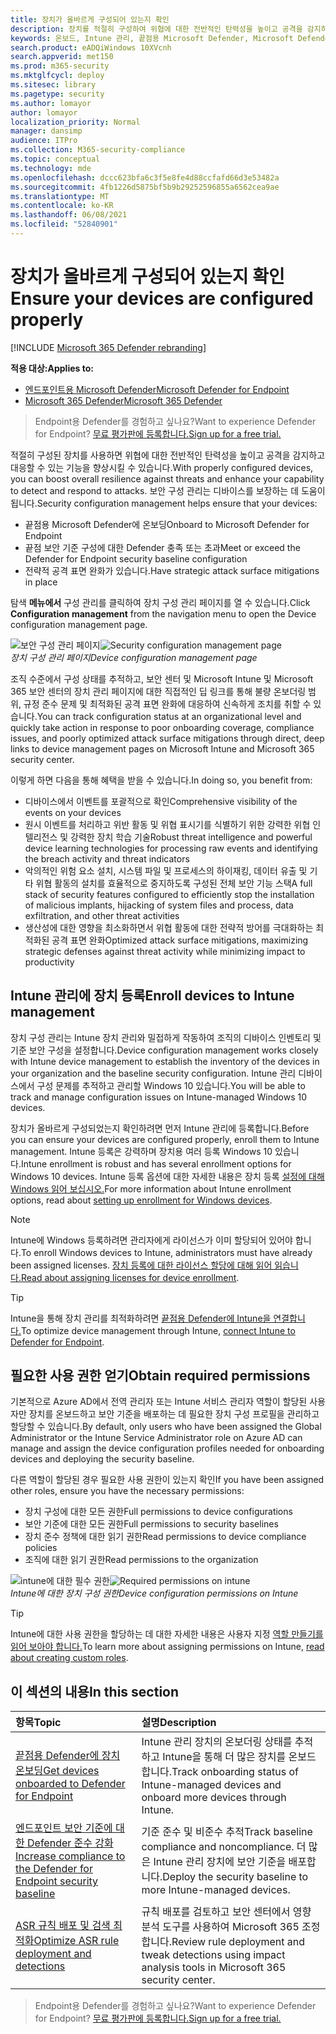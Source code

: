```yaml
---
title: 장치가 올바르게 구성되어 있는지 확인
description: 장치를 적절히 구성하여 위협에 대한 전반적인 탄력성을 높이고 공격을 감지하고 대응할 수 있는 기능을 향상시킵니다.
keywords: 온보드, Intune 관리, 끝점용 Microsoft Defender, Microsoft Defender, Windows Defender, 공격 표면 감소, ASR, 보안 기준
search.product: eADQiWindows 10XVcnh
search.appverid: met150
ms.prod: m365-security
ms.mktglfcycl: deploy
ms.sitesec: library
ms.pagetype: security
ms.author: lomayor
author: lomayor
localization_priority: Normal
manager: dansimp
audience: ITPro
ms.collection: M365-security-compliance
ms.topic: conceptual
ms.technology: mde
ms.openlocfilehash: dccc623bfa6c3f5e8fe4d88ccfafd66d3e53482a
ms.sourcegitcommit: 4fb1226d5875bf5b9b29252596855a6562cea9ae
ms.translationtype: MT
ms.contentlocale: ko-KR
ms.lasthandoff: 06/08/2021
ms.locfileid: "52840901"
---
```

# <a name="ensure-your-devices-are-configured-properly"></a><span data-ttu-id="10b50-104">장치가 올바르게 구성되어 있는지 확인</span><span class="sxs-lookup"><span data-stu-id="10b50-104">Ensure your devices are configured properly</span></span>

[!INCLUDE [Microsoft 365 Defender rebranding](../../includes/microsoft-defender.md)]

<span data-ttu-id="10b50-105">**적용 대상:**</span><span class="sxs-lookup"><span data-stu-id="10b50-105">**Applies to:**</span></span>
- [<span data-ttu-id="10b50-106">엔드포인트용 Microsoft Defender</span><span class="sxs-lookup"><span data-stu-id="10b50-106">Microsoft Defender for Endpoint</span></span>](https://go.microsoft.com/fwlink/p/?linkid=2154037)
- [<span data-ttu-id="10b50-107">Microsoft 365 Defender</span><span class="sxs-lookup"><span data-stu-id="10b50-107">Microsoft 365 Defender</span></span>](https://go.microsoft.com/fwlink/?linkid=2118804)

><span data-ttu-id="10b50-108">Endpoint용 Defender를 경험하고 싶나요?</span><span class="sxs-lookup"><span data-stu-id="10b50-108">Want to experience Defender for Endpoint?</span></span> [<span data-ttu-id="10b50-109">무료 평가판에 등록합니다.</span><span class="sxs-lookup"><span data-stu-id="10b50-109">Sign up for a free trial.</span></span>](https://www.microsoft.com/microsoft-365/windows/microsoft-defender-atp?ocid=docs-wdatp-onboardconfigure-abovefoldlink)

<span data-ttu-id="10b50-110">적절히 구성된 장치를 사용하면 위협에 대한 전반적인 탄력성을 높이고 공격을 감지하고 대응할 수 있는 기능을 향상시킬 수 있습니다.</span><span class="sxs-lookup"><span data-stu-id="10b50-110">With properly configured devices, you can boost overall resilience against threats and enhance your capability to detect and respond to attacks.</span></span> <span data-ttu-id="10b50-111">보안 구성 관리는 디바이스를 보장하는 데 도움이 됩니다.</span><span class="sxs-lookup"><span data-stu-id="10b50-111">Security configuration management helps ensure that your devices:</span></span>

- <span data-ttu-id="10b50-112">끝점용 Microsoft Defender에 온보딩</span><span class="sxs-lookup"><span data-stu-id="10b50-112">Onboard to Microsoft Defender for Endpoint</span></span>
- <span data-ttu-id="10b50-113">끝점 보안 기준 구성에 대한 Defender 충족 또는 초과</span><span class="sxs-lookup"><span data-stu-id="10b50-113">Meet or exceed the Defender for Endpoint security baseline configuration</span></span>
- <span data-ttu-id="10b50-114">전략적 공격 표면 완화가 있습니다.</span><span class="sxs-lookup"><span data-stu-id="10b50-114">Have strategic attack surface mitigations in place</span></span>

<span data-ttu-id="10b50-115">탐색 **메뉴에서** 구성 관리를 클릭하여 장치 구성 관리 페이지를 열 수 있습니다.</span><span class="sxs-lookup"><span data-stu-id="10b50-115">Click **Configuration management** from the navigation menu to open the Device configuration management page.</span></span>

<span data-ttu-id="10b50-116">![보안 구성 관리 페이지](images/secconmgmt_main.png)</span><span class="sxs-lookup"><span data-stu-id="10b50-116">![Security configuration management page](images/secconmgmt_main.png)</span></span><br>
<span data-ttu-id="10b50-117">*장치 구성 관리 페이지*</span><span class="sxs-lookup"><span data-stu-id="10b50-117">*Device configuration management page*</span></span>

<span data-ttu-id="10b50-118">조직 수준에서 구성 상태를 추적하고, 보안 센터 및 Microsoft Intune 및 Microsoft 365 보안 센터의 장치 관리 페이지에 대한 직접적인 딥 링크를 통해 불량 온보더링 범위, 규정 준수 문제 및 최적화된 공격 표면 완화에 대응하여 신속하게 조치를 취할 수 있습니다.</span><span class="sxs-lookup"><span data-stu-id="10b50-118">You can track configuration status at an organizational level and quickly take action in response to poor onboarding coverage, compliance issues, and poorly optimized attack surface mitigations through direct, deep links to device management pages on Microsoft Intune and Microsoft 365 security center.</span></span>

<span data-ttu-id="10b50-119">이렇게 하면 다음을 통해 혜택을 받을 수 있습니다.</span><span class="sxs-lookup"><span data-stu-id="10b50-119">In doing so, you benefit from:</span></span>
- <span data-ttu-id="10b50-120">디바이스에서 이벤트를 포괄적으로 확인</span><span class="sxs-lookup"><span data-stu-id="10b50-120">Comprehensive visibility of the events on your devices</span></span>
- <span data-ttu-id="10b50-121">원시 이벤트를 처리하고 위반 활동 및 위협 표시기를 식별하기 위한 강력한 위협 인텔리전스 및 강력한 장치 학습 기술</span><span class="sxs-lookup"><span data-stu-id="10b50-121">Robust threat intelligence and powerful device learning technologies for processing raw events and identifying the breach activity and threat indicators</span></span>
- <span data-ttu-id="10b50-122">악의적인 위험 요소 설치, 시스템 파일 및 프로세스의 하이재킹, 데이터 유출 및 기타 위협 활동의 설치를 효율적으로 중지하도록 구성된 전체 보안 기능 스택</span><span class="sxs-lookup"><span data-stu-id="10b50-122">A full stack of security features configured to efficiently stop the installation of malicious implants, hijacking of system files and process, data exfiltration, and other threat activities</span></span>
- <span data-ttu-id="10b50-123">생산성에 대한 영향을 최소화하면서 위협 활동에 대한 전략적 방어를 극대화하는 최적화된 공격 표면 완화</span><span class="sxs-lookup"><span data-stu-id="10b50-123">Optimized attack surface mitigations, maximizing strategic defenses against threat activity while minimizing impact to productivity</span></span>

## <a name="enroll-devices-to-intune-management"></a><span data-ttu-id="10b50-124">Intune 관리에 장치 등록</span><span class="sxs-lookup"><span data-stu-id="10b50-124">Enroll devices to Intune management</span></span>

<span data-ttu-id="10b50-125">장치 구성 관리는 Intune 장치 관리와 밀접하게 작동하여 조직의 디바이스 인벤토리 및 기준 보안 구성을 설정합니다.</span><span class="sxs-lookup"><span data-stu-id="10b50-125">Device configuration management works closely with Intune device management to establish the inventory of the devices in your organization and the baseline security configuration.</span></span> <span data-ttu-id="10b50-126">Intune 관리 디바이스에서 구성 문제를 추적하고 관리할 Windows 10 있습니다.</span><span class="sxs-lookup"><span data-stu-id="10b50-126">You will be able to track and manage configuration issues on Intune-managed Windows 10 devices.</span></span>

<span data-ttu-id="10b50-127">장치가 올바르게 구성되었는지 확인하려면 먼저 Intune 관리에 등록합니다.</span><span class="sxs-lookup"><span data-stu-id="10b50-127">Before you can ensure your devices are configured properly, enroll them to Intune management.</span></span> <span data-ttu-id="10b50-128">Intune 등록은 강력하며 장치용 여러 등록 Windows 10 있습니다.</span><span class="sxs-lookup"><span data-stu-id="10b50-128">Intune enrollment is robust and has several enrollment options for Windows 10 devices.</span></span> <span data-ttu-id="10b50-129">Intune 등록 옵션에 대한 자세한 내용은 장치 등록 [설정에 대해 Windows 읽어 보십시오.](/intune/windows-enroll)</span><span class="sxs-lookup"><span data-stu-id="10b50-129">For more information about Intune enrollment options, read about [setting up enrollment for Windows devices](/intune/windows-enroll).</span></span>

>[!NOTE]
><span data-ttu-id="10b50-130">Intune에 Windows 등록하려면 관리자에게 라이선스가 이미 할당되어 있어야 합니다.</span><span class="sxs-lookup"><span data-stu-id="10b50-130">To enroll Windows devices to Intune, administrators must have already been assigned licenses.</span></span> <span data-ttu-id="10b50-131">[장치 등록에 대한 라이선스 할당에 대해 읽어 읽습니다.](/intune/licenses-assign)</span><span class="sxs-lookup"><span data-stu-id="10b50-131">[Read about assigning licenses for device enrollment](/intune/licenses-assign).</span></span>

>[!TIP] 
><span data-ttu-id="10b50-132">Intune을 통해 장치 관리를 최적화하려면 [끝점용 Defender에 Intune을 연결합니다.](/intune/advanced-threat-protection#enable-windows-defender-atp-in-intune)</span><span class="sxs-lookup"><span data-stu-id="10b50-132">To optimize device management through Intune, [connect Intune to Defender for Endpoint](/intune/advanced-threat-protection#enable-windows-defender-atp-in-intune).</span></span>

## <a name="obtain-required-permissions"></a><span data-ttu-id="10b50-133">필요한 사용 권한 얻기</span><span class="sxs-lookup"><span data-stu-id="10b50-133">Obtain required permissions</span></span>
<span data-ttu-id="10b50-134">기본적으로 Azure AD에서 전역 관리자 또는 Intune 서비스 관리자 역할이 할당된 사용자만 장치를 온보드하고 보안 기준을 배포하는 데 필요한 장치 구성 프로필을 관리하고 할당할 수 있습니다.</span><span class="sxs-lookup"><span data-stu-id="10b50-134">By default, only users who have been assigned the Global Administrator or the Intune Service Administrator role on Azure AD can manage and assign the device configuration profiles needed for onboarding devices and deploying the security baseline.</span></span>

<span data-ttu-id="10b50-135">다른 역할이 할당된 경우 필요한 사용 권한이 있는지 확인</span><span class="sxs-lookup"><span data-stu-id="10b50-135">If you have been assigned other roles, ensure you have the necessary permissions:</span></span>

- <span data-ttu-id="10b50-136">장치 구성에 대한 모든 권한</span><span class="sxs-lookup"><span data-stu-id="10b50-136">Full permissions to device configurations</span></span>
- <span data-ttu-id="10b50-137">보안 기준에 대한 모든 권한</span><span class="sxs-lookup"><span data-stu-id="10b50-137">Full permissions to security baselines</span></span>
- <span data-ttu-id="10b50-138">장치 준수 정책에 대한 읽기 권한</span><span class="sxs-lookup"><span data-stu-id="10b50-138">Read permissions to device compliance policies</span></span>
- <span data-ttu-id="10b50-139">조직에 대한 읽기 권한</span><span class="sxs-lookup"><span data-stu-id="10b50-139">Read permissions to the organization</span></span>

<span data-ttu-id="10b50-140">![intune에 대한 필수 권한](images/secconmgmt_intune_permissions.png)</span><span class="sxs-lookup"><span data-stu-id="10b50-140">![Required permissions on intune](images/secconmgmt_intune_permissions.png)</span></span><br>
<span data-ttu-id="10b50-141">*Intune에 대한 장치 구성 권한*</span><span class="sxs-lookup"><span data-stu-id="10b50-141">*Device configuration permissions on Intune*</span></span>

>[!TIP] 
><span data-ttu-id="10b50-142">Intune에 대한 사용 권한을 할당하는 데 대한 자세한 내용은 사용자 지정 [역할 만들기를 읽어 보아야 합니다.](/intune/create-custom-role#to-create-a-custom-role)</span><span class="sxs-lookup"><span data-stu-id="10b50-142">To learn more about assigning permissions on Intune, [read about creating custom roles](/intune/create-custom-role#to-create-a-custom-role).</span></span>

## <a name="in-this-section"></a><span data-ttu-id="10b50-143">이 섹션의 내용</span><span class="sxs-lookup"><span data-stu-id="10b50-143">In this section</span></span>
<span data-ttu-id="10b50-144">항목</span><span class="sxs-lookup"><span data-stu-id="10b50-144">Topic</span></span> | <span data-ttu-id="10b50-145">설명</span><span class="sxs-lookup"><span data-stu-id="10b50-145">Description</span></span>
:---|:---
[<span data-ttu-id="10b50-146">끝점용 Defender에 장치 온보딩</span><span class="sxs-lookup"><span data-stu-id="10b50-146">Get devices onboarded to Defender for Endpoint</span></span>](configure-machines-onboarding.md)| <span data-ttu-id="10b50-147">Intune 관리 장치의 온보더링 상태를 추적하고 Intune을 통해 더 많은 장치를 온보드합니다.</span><span class="sxs-lookup"><span data-stu-id="10b50-147">Track onboarding status of Intune-managed devices and onboard more devices through Intune.</span></span> 
[<span data-ttu-id="10b50-148">엔드포인트 보안 기준에 대한 Defender 준수 강화</span><span class="sxs-lookup"><span data-stu-id="10b50-148">Increase compliance to the Defender for Endpoint security baseline</span></span>](configure-machines-security-baseline.md) | <span data-ttu-id="10b50-149">기준 준수 및 비준수 추적</span><span class="sxs-lookup"><span data-stu-id="10b50-149">Track baseline compliance and noncompliance.</span></span> <span data-ttu-id="10b50-150">더 많은 Intune 관리 장치에 보안 기준을 배포합니다.</span><span class="sxs-lookup"><span data-stu-id="10b50-150">Deploy the security baseline to more Intune-managed devices.</span></span>
[<span data-ttu-id="10b50-151">ASR 규칙 배포 및 검색 최적화</span><span class="sxs-lookup"><span data-stu-id="10b50-151">Optimize ASR rule deployment and detections</span></span>](configure-machines-asr.md) | <span data-ttu-id="10b50-152">규칙 배포를 검토하고 보안 센터에서 영향 분석 도구를 사용하여 Microsoft 365 조정합니다.</span><span class="sxs-lookup"><span data-stu-id="10b50-152">Review rule deployment and tweak detections using impact analysis tools in Microsoft 365 security center.</span></span>

><span data-ttu-id="10b50-153">Endpoint용 Defender를 경험하고 싶나요?</span><span class="sxs-lookup"><span data-stu-id="10b50-153">Want to experience Defender for Endpoint?</span></span> [<span data-ttu-id="10b50-154">무료 평가판에 등록합니다.</span><span class="sxs-lookup"><span data-stu-id="10b50-154">Sign up for a free trial.</span></span>](https://www.microsoft.com/microsoft-365/windows/microsoft-defender-atp?ocid=docs-wdatp-onboardconfigure-belowfoldlink)

